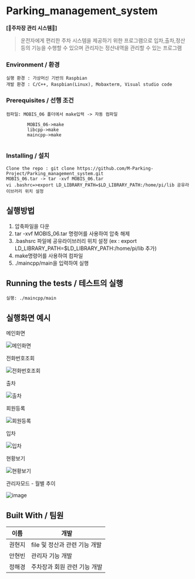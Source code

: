 # Parking_management_system

**[🚗주차장 관리 시스템🚗]**  

> 운전자에게 편리한 주차 시스템을 제공하기 위한 프로그램으로 입차,출차,정산 등의 기능을 수행할 수 있으며 관리자는 정산내역을 관리할 수 있는 프로그램
>

### Environment / 환경

```
실행 환경 : 가상머신 기반의 Raspbian
개발 환경 : C/C++, Raspbian(Linux), Mobaxterm, Visual studio code
```

### Prerequisites / 선행 조건

```
컴파일: MOBIS_06 폴더에서 make입력 -> 자동 컴파일
       
        MOBIS_06->make
        libcpp->make
        maincpp->make
    
```

### Installing / 설치



```
Clone the repo : git clone https://github.com/M-Parking-Project/Parking_management_system.git
MOBIS_06.tar -> tar -xvf MOBIS_06.tar
vi .bashrc=>export LD_LIBRARY_PATH=$LD_LIBRARY_PATH:/home/pi/lib 공유라이브러리 위치 설정
```

## 실행방법

1. 압축파일을 다운
2. tar -xvf MOBIS_06.tar 명령어를 사용하여 압축 해제
3. .bashsrc 파일에 공유라이브러리 위치 설정 (ex : export LD_LIBRARY_PATH=$LD_LIBRARY_PATH:/home/pi/lib 추가)
4. make명령어를 사용하여 컴파일
5. ./maincpp/main을 입력하여 실행


## Running the tests / 테스트의 실행
```
실행: ./maincpp/main
```

## 실행화면 예시

메인화면

![메인화면](https://user-images.githubusercontent.com/45057466/156688293-9cc96e5e-df8e-42fc-93c5-f3a50b50003b.PNG)

전화번호조회

![전화번호조회](https://user-images.githubusercontent.com/45057466/156688286-c3fe3b37-0d55-4f4e-906a-0639abd1d895.PNG)

출차

![출차](https://user-images.githubusercontent.com/45057466/156688289-3248895b-195a-4d9c-a956-35dbf200b6e1.PNG)

회원등록

![회원등록](https://user-images.githubusercontent.com/45057466/156688294-89e6518a-9c78-408a-9ffa-f9a5c189850c.PNG)

입차

![입차](https://user-images.githubusercontent.com/45057466/156688292-89f85fae-d75d-4dbc-be9a-c0d8678e70fa.PNG)

현황보기

![현황보기](https://user-images.githubusercontent.com/45057466/156688288-ae5500d9-fe61-4a15-9843-c42e65373b06.PNG)


관리자모드 - 월별 추이

![image](https://user-images.githubusercontent.com/45057466/156697580-c0454995-26d7-4839-aa4c-c6e3910bb3d9.png)


## Built With / 팀원


이름|개발
---|---|
권현지|file 및 정산과 관련 기능 개발|
안현빈|관리자 기능 개발|
정해경|주차장과 회원 관련 기능 개발|



